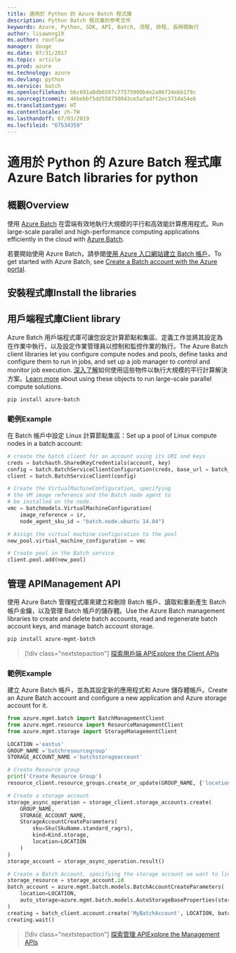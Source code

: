 ```yaml
---
title: 適用於 Python 的 Azure Batch 程式庫
description: Python Batch 程式庫的參考文件
keywords: Azure, Python, SDK, API, Batch, 流程, 排程, 長時間執行
author: lisawong19
ms.author: routlaw
manager: douge
ms.date: 07/31/2017
ms.topic: article
ms.prod: azure
ms.technology: azure
ms.devlang: python
ms.service: batch
ms.openlocfilehash: bbc691a8db6597c77575900b4e2a06f34ebb179c
ms.sourcegitcommit: 46bebbf5dd558750043ce5afadff2ec3714a54e6
ms.translationtype: HT
ms.contentlocale: zh-TW
ms.lasthandoff: 07/03/2019
ms.locfileid: "67534359"
---
```

# <a name="azure-batch-libraries-for-python"></a><span data-ttu-id="63c54-104">適用於 Python 的 Azure Batch 程式庫</span><span class="sxs-lookup"><span data-stu-id="63c54-104">Azure Batch libraries for python</span></span>

## <a name="overview"></a><span data-ttu-id="63c54-105">概觀</span><span class="sxs-lookup"><span data-stu-id="63c54-105">Overview</span></span>

<span data-ttu-id="63c54-106">使用 [Azure Batch](/azure/batch/batch-technical-overview) 在雲端有效地執行大規模的平行和高效能計算應用程式。</span><span class="sxs-lookup"><span data-stu-id="63c54-106">Run large-scale parallel and high-performance computing applications efficiently in the cloud with [Azure Batch](/azure/batch/batch-technical-overview).</span></span>

<span data-ttu-id="63c54-107">若要開始使用 Azure Batch，請參閱[使用 Azure 入口網站建立 Batch 帳戶](/azure/batch/batch-account-create-portal)。</span><span class="sxs-lookup"><span data-stu-id="63c54-107">To get started with Azure Batch, see [Create a Batch account with the Azure portal](/azure/batch/batch-account-create-portal).</span></span>

## <a name="install-the-libraries"></a><span data-ttu-id="63c54-108">安裝程式庫</span><span class="sxs-lookup"><span data-stu-id="63c54-108">Install the libraries</span></span>

## <a name="client-library"></a><span data-ttu-id="63c54-109">用戶端程式庫</span><span class="sxs-lookup"><span data-stu-id="63c54-109">Client library</span></span>
<span data-ttu-id="63c54-110">Azure Batch 用戶端程式庫可讓您設定計算節點和集區、定義工作並將其設定為在作業中執行，以及設定作業管理員以控制和監控作業的執行。</span><span class="sxs-lookup"><span data-stu-id="63c54-110">The Azure Batch client libraries let you configure compute nodes and pools, define tasks and configure them to run in jobs, and set up a job manager to control and monitor job execution.</span></span> <span data-ttu-id="63c54-111">[深入了解](/azure/batch/batch-api-basics)如何使用這些物件以執行大規模的平行計算解決方案。</span><span class="sxs-lookup"><span data-stu-id="63c54-111">[Learn more](/azure/batch/batch-api-basics) about using these objects to run large-scale parallel compute solutions.</span></span>

```bash
pip install azure-batch
```
### <a name="example"></a><span data-ttu-id="63c54-112">範例</span><span class="sxs-lookup"><span data-stu-id="63c54-112">Example</span></span>

<span data-ttu-id="63c54-113">在 Batch 帳戶中設定 Linux 計算節點集區：</span><span class="sxs-lookup"><span data-stu-id="63c54-113">Set up a pool of Linux compute nodes in a batch account:</span></span>

```python
# create the batch client for an account using its URI and keys
creds = batchauth.SharedKeyCredentials(account, key)
config = batch.BatchServiceClientConfiguration(creds, base_url = batch_url)
client = batch.BatchServiceClient(config)

# Create the VirtualMachineConfiguration, specifying
# the VM image reference and the Batch node agent to
# be installed on the node.
vmc = batchmodels.VirtualMachineConfiguration(
    image_reference = ir,
    node_agent_sku_id = "batch.node.ubuntu 14.04")

# Assign the virtual machine configuration to the pool
new_pool.virtual_machine_configuration = vmc

# Create pool in the Batch service
client.pool.add(new_pool)
```

## <a name="management-api"></a><span data-ttu-id="63c54-114">管理 API</span><span class="sxs-lookup"><span data-stu-id="63c54-114">Management API</span></span>
<span data-ttu-id="63c54-115">使用 Azure Batch 管理程式庫來建立和刪除 Batch 帳戶、讀取和重新產生 Batch 帳戶金鑰，以及管理 Batch 帳戶的儲存體。</span><span class="sxs-lookup"><span data-stu-id="63c54-115">Use the Azure Batch management libraries to create and delete batch accounts, read and regenerate batch account keys, and manage batch account storage.</span></span>

```bash
pip install azure-mgmt-batch
```
> [!div class="nextstepaction"]
> [<span data-ttu-id="63c54-116">探索用戶端 API</span><span class="sxs-lookup"><span data-stu-id="63c54-116">Explore the Client APIs</span></span>](/python/api/overview/azure/batch/client)

### <a name="example"></a><span data-ttu-id="63c54-117">範例</span><span class="sxs-lookup"><span data-stu-id="63c54-117">Example</span></span>
<span data-ttu-id="63c54-118">建立 Azure Batch 帳戶，並為其設定新的應用程式和 Azure 儲存體帳戶。</span><span class="sxs-lookup"><span data-stu-id="63c54-118">Create an Azure Batch account and configure a new application and Azure storage account for it.</span></span>

```python
from azure.mgmt.batch import BatchManagementClient
from azure.mgmt.resource import ResourceManagementClient
from azure.mgmt.storage import StorageManagementClient

LOCATION ='eastus'
GROUP_NAME ='batchresourcegroup'
STORAGE_ACCOUNT_NAME ='batchstorageaccount'

# Create Resource group
print('Create Resource Group')
resource_client.resource_groups.create_or_update(GROUP_NAME, {'location': LOCATION})

# Create a storage account
storage_async_operation = storage_client.storage_accounts.create(
    GROUP_NAME,
    STORAGE_ACCOUNT_NAME,
    StorageAccountCreateParameters(
        sku=Sku(SkuName.standard_ragrs),
        kind=Kind.storage,
        location=LOCATION
    )
)
storage_account = storage_async_operation.result()

# Create a Batch Account, specifying the storage account we want to link
storage_resource = storage_account.id
batch_account = azure.mgmt.batch.models.BatchAccountCreateParameters(
    location=LOCATION,
    auto_storage=azure.mgmt.batch.models.AutoStorageBaseProperties(storage_resource)
)
creating = batch_client.account.create('MyBatchAccount', LOCATION, batch_account)
creating.wait()
```

> [!div class="nextstepaction"]
> [<span data-ttu-id="63c54-119">探索管理 API</span><span class="sxs-lookup"><span data-stu-id="63c54-119">Explore the Management APIs</span></span>](/python/api/overview/azure/batch/management)
